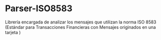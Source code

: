 # Parser-ISO8583
Librería encargada de analizar los mensajes que utilizan la norma ISO 8583  (Estándar para Transacciones Financieras con Mensajes originados en una tarjeta )
